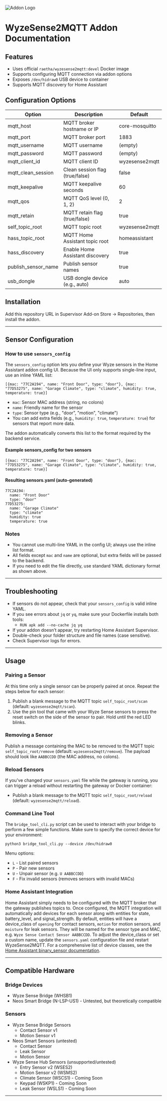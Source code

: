 ![Addon Logo](logo.png)

# WyzeSense2MQTT Addon Documentation

## Features

- Uses official `raetha/wyzesense2mqtt:devel` Docker image
- Supports configuring MQTT connection via addon options
- Exposes `/dev/hidraw0` USB device to container
- Supports MQTT discovery for Home Assistant

## Configuration Options

| Option             | Description                          | Default          |
|--------------------|------------------------------------|------------------|
| mqtt_host          | MQTT broker hostname or IP          | core-mosquitto   |
| mqtt_port          | MQTT broker port                    | 1883             |
| mqtt_username      | MQTT username                      | (empty)          |
| mqtt_password      | MQTT password                      | (empty)          |
| mqtt_client_id     | MQTT client ID                    | wyzesense2mqtt   |
| mqtt_clean_session | Clean session flag (true/false)    | false            |
| mqtt_keepalive     | MQTT keepalive seconds              | 60               |
| mqtt_qos           | MQTT QoS level (0, 1, 2)           | 2                |
| mqtt_retain        | MQTT retain flag (true/false)      | true             |
| self_topic_root    | MQTT topic root                    | wyzesense2mqtt   |
| hass_topic_root    | MQTT Home Assistant topic root    | homeassistant    |
| hass_discovery     | Enable Home Assistant discovery    | true             |
| publish_sensor_name| Publish sensor names                | true             |
| usb_dongle        | USB dongle device (e.g., auto)      | auto             |

## Installation

Add this repository URL in Supervisor Add-on Store → Repositories, then install the addon.

---

## Sensor Configuration

### How to use `sensors_config`

The `sensors_config` option lets you define your Wyze sensors in the Home Assistant addon config UI. Because the UI only supports single-line input, use an inline YAML list:

```
[{mac: "77C2A194", name: "Front Door", type: "door"}, {mac: "77D53275", name: "Garage Climate", type: "climate", humidity: true, temperature: true}]
```

- `mac`: Sensor MAC address (string, no colons)
- `name`: Friendly name for the sensor
- `type`: Sensor type (e.g., "door", "motion", "climate")
- You can add extra fields (e.g., `humidity: true`, `temperature: true`) for sensors that report more data.

The addon automatically converts this list to the format required by the backend service.

#### Example sensors_config for two sensors
```
[{mac: "77C2A194", name: "Front Door", type: "door"}, {mac: "77D53275", name: "Garage Climate", type: "climate", humidity: true, temperature: true}]
```

#### Resulting sensors.yaml (auto-generated)
```
77C2A194:
  name: "Front Door"
  type: "door"
77D53275:
  name: "Garage Climate"
  type: "climate"
  humidity: true
  temperature: true
```

### Notes
- You cannot use multi-line YAML in the config UI; always use the inline list format.
- All fields except `mac` and `name` are optional, but extra fields will be passed to the backend.
- If you need to edit the file directly, use standard YAML dictionary format as shown above.

---

## Troubleshooting

- If sensors do not appear, check that your `sensors_config` is valid inline YAML.
- If you see errors about `jq` or `yq`, make sure your Dockerfile installs both tools:
  - `RUN apk add --no-cache jq yq`
- If your addon doesn’t appear, try restarting Home Assistant Supervisor.
- Double-check your folder structure and file names (case sensitive).
- Check Supervisor logs for errors.

---

## Usage

### Pairing a Sensor
At this time only a single sensor can be properly paired at once. Repeat the steps below for each sensor:
1. Publish a blank message to the MQTT topic `self_topic_root/scan` (default: `wyzesense2mqtt/scan`).
2. Use the pin tool that came with your Wyze Sense sensors to press the reset switch on the side of the sensor to pair. Hold until the red LED blinks.

### Removing a Sensor
Publish a message containing the MAC to be removed to the MQTT topic `self_topic_root/remove` (default: `wyzesense2mqtt/remove`). The payload should look like `AABBCCDD` (the MAC address, no colons).

### Reload Sensors
If you've changed your `sensors.yaml` file while the gateway is running, you can trigger a reload without restarting the gateway or Docker container:
- Publish a blank message to the MQTT topic `self_topic_root/reload` (default: `wyzesense2mqtt/reload`).

### Command Line Tool
The `bridge_tool_cli.py` script can be used to interact with your bridge to perform a few simple functions. Make sure to specify the correct device for your environment:
```
python3 bridge_tool_cli.py --device /dev/hidraw0
```
Menu options:
- `L` - List paired sensors
- `P` - Pair new sensors
- `U` - Unpair sensor (e.g. `U AABBCCDD`)
- `F` - Fix invalid sensors (removes sensors with invalid MACs)

### Home Assistant Integration
Home Assistant simply needs to be configured with the MQTT broker that the gateway publishes topics to. Once configured, the MQTT integration will automatically add devices for each sensor along with entities for state, battery_level, and signal_strength. By default, entities will have a device_class of `opening` for contact sensors, `motion` for motion sensors, and `moisture` for leak sensors. They will be named for the sensor type and MAC, e.g. `Wyze Sense Contact Sensor AABBCCDD`. To adjust the device_class or set a custom name, update the `sensors.yaml` configuration file and restart WyzeSense2MQTT. For a comprehensive list of device classes, see the [Home Assistant binary_sensor documentation](https://www.home-assistant.io/integrations/binary_sensor/#device-class).

---

## Compatible Hardware

### Bridge Devices
- Wyze Sense Bridge (WHSB1)
- Neos Smart Bridge (N-LSP-US1) - Untested, but theoretically compatible

### Sensors
- Wyze Sense Bridge Sensors
  - Contact Sensor v1
  - Motion Sensor v1
- Neos Smart Sensors (untested)
  - Contact Sensor
  - Leak Sensor
  - Motion Sensor
- Wyze Sense Hub Sensors (unsupported/untested)
  - Entry Sensor v2 (WSES2)
  - Motion Sensor v2 (WSMS2)
  - Climate Sensor (WSCS1) - Coming Soon
  - Keypad (WSKP1) - Coming Soon
  - Leak Sensor (WSLS1) - Coming Soon

---
